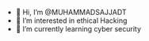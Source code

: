 - 👋 Hi, I’m @MUHAMMADSAJJADT
- 👀 I’m interested in ethical Hacking
- 🌱 I’m currently learning cyber security 


<!---
MUHAMMADSAJJADT/MUHAMMADSAJJADT is a ✨ special ✨ repository because its `README.md` (this file) appears on your GitHub profile.
You can click the Preview link to take a look at your changes.
--->
